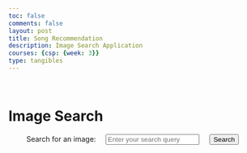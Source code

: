 ```yaml
---
toc: false
comments: false
layout: post
title: Song Recommendation
description: Image Search Application
courses: {csp: {week: 3}}
type: tangibles
---
```

<!DOCTYPE html>
<html lang="en">
<head>
    <meta charset="UTF-8">
    <meta name="viewport" content="width=device-width, initial-scale=1.0">
    <title>Image Search</title>
</head>
<body>
    <h1>Image Search</h1>

    <!-- Input field for search query -->
    <label for="searchQuery">Search for an image:</label>
    <input type="text" id="searchQuery" placeholder="Enter your search query">
    <button onclick="searchImages()">Search</button>

    <!-- Display the search results -->
    <div id="imageResults">
        <!-- Images will be displayed here -->
    </div>

    <script>
        function searchImages() {
            const searchQuery = document.getElementById("searchQuery").value;
            const imageResults = document.getElementById("imageResults");

            if (searchQuery) {
                const accessKey =                 jPfgEAqcNH-rY3xiVPMyoCjUyI84C92UFVfpXoopoGA
;
                const apiUrl = `https://api.unsplash.com/search/photos?query=${searchQuery}&client_id=${accessKey}`;

                // Clear previous search results
                imageResults.innerHTML = '';

                fetch(apiUrl)
                    .then(response => response.json())
                    .then(data => {
                        const photos = data.results;
                        photos.forEach(photo => {
                            const imgElement = document.createElement("img");
                            imgElement.src = photo.urls.small;
                            imgElement.alt = photo.alt_description;
                            imageResults.appendChild(imgElement);
                        });
                    })
                    .catch(error => {
                        console.error("Error fetching images:", error);
                    });
            }
        }
    </script>
</body>
</html>   